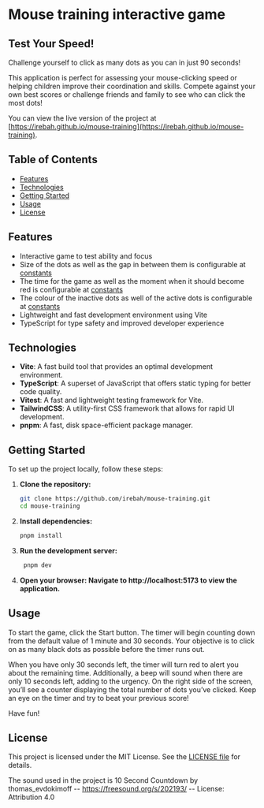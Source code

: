 # Mouse training interactive game

## Test Your Speed!

Challenge yourself to click as many dots as you can in just 90 seconds!

This application is perfect for assessing your mouse-clicking speed or helping children improve their coordination and skills. Compete against your own best scores or challenge friends and family to see who can click the most dots!

You can view the live version of the project at [https://irebah.github.io/mouse-training](https://irebah.github.io/mouse-training).

## Table of Contents

- [Features](#features)
- [Technologies](#technologies)
- [Getting Started](#getting-started)
- [Usage](#usage)
- [License](#license)

## Features

- Interactive game to test ability and focus
- Size of the dots as well as the gap in between them is configurable at [constants](./src/constants/index.ts)
- The time for the game as well as the moment when it should become red is configurable at [constants](./src/constants/index.ts)
- The colour of the inactive dots as well of the active dots is configurable at [constants](./src/constants/index.ts)
- Lightweight and fast development environment using Vite
- TypeScript for type safety and improved developer experience

## Technologies

- **Vite**: A fast build tool that provides an optimal development environment.
- **TypeScript**: A superset of JavaScript that offers static typing for better code quality.
- **Vitest**: A fast and lightweight testing framework for Vite.
- **TailwindCSS**: A utility-first CSS framework that allows for rapid UI development.
- **pnpm**: A fast, disk space-efficient package manager.

## Getting Started

To set up the project locally, follow these steps:

1. **Clone the repository:**

   ```bash
   git clone https://github.com/irebah/mouse-training.git
   cd mouse-training
   ```

2. **Install dependencies:**

   ```bash
   pnpm install
   ```

3. **Run the development server:**

   ```bash
    pnpm dev
   ```

4. **Open your browser: Navigate to http://localhost:5173 to view the application.**

## Usage

To start the game, click the Start button. The timer will begin counting down from the default value of 1 minute and 30 seconds. Your objective is to click on as many black dots as possible before the timer runs out.

When you have only 30 seconds left, the timer will turn red to alert you about the remaining time. Additionally, a beep will sound when there are only 10 seconds left, adding to the urgency. On the right side of the screen, you’ll see a counter displaying the total number of dots you’ve clicked. Keep an eye on the timer and try to beat your previous score!

Have fun!

## License

This project is licensed under the MIT License. See the [LICENSE file](./LICENSE.md) for details.

The sound used in the project is 10 Second Countdown by thomas_evdokimoff -- https://freesound.org/s/202193/ -- License: Attribution 4.0
